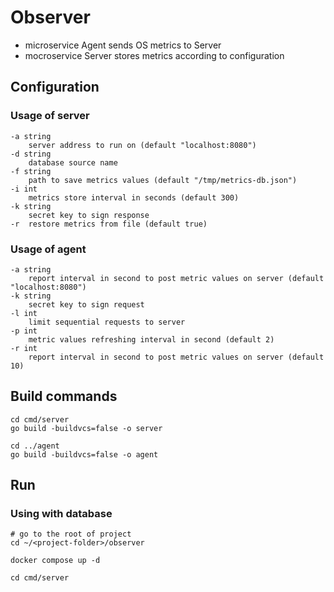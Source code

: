 # Observer

* microservice Agent sends OS metrics to Server
* mocroservice Server stores metrics according to configuration

## Configuration

### Usage of server

```shell
-a string
    server address to run on (default "localhost:8080")
-d string
    database source name
-f string
    path to save metrics values (default "/tmp/metrics-db.json")
-i int
    metrics store interval in seconds (default 300)
-k string
    secret key to sign response
-r	restore metrics from file (default true)
```

### Usage of agent

```shell
-a string
    report interval in second to post metric values on server (default "localhost:8080")
-k string
    secret key to sign request
-l int
    limit sequential requests to server
-p int
    metric values refreshing interval in second (default 2)
-r int
    report interval in second to post metric values on server (default 10)
```

## Build commands

```shell
cd cmd/server
go build -buildvcs=false -o server

cd ../agent
go build -buildvcs=false -o agent
```

## Run

### Using with database

```shell
# go to the root of project
cd ~/<project-folder>/observer

docker compose up -d

cd cmd/server


```



